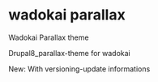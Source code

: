 # wadokai parallax
Wadokai Parallax theme


Drupal8_parallax-theme for wadokai


New: With versioning-update informations

